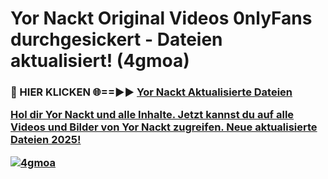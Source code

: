 # Yor Nackt Original Videos 0nlyFans durchgesickert - Dateien aktualisiert! (4gmoa)

<h3>🔴 HIER KLICKEN 🌐==►► <a href="https://tinyurl.com/h6vf6nb8" rel="nofollow">Yor Nackt Aktualisierte Dateien

Hol dir Yor Nackt und alle Inhalte. Jetzt kannst du auf alle Videos und Bilder von Yor Nackt zugreifen. Neue aktualisierte Dateien 2025!

[![4gmoa](https://i.imgur.com/sD4kR3V.gif)](https://tinyurl.com/h6vf6nb8)
